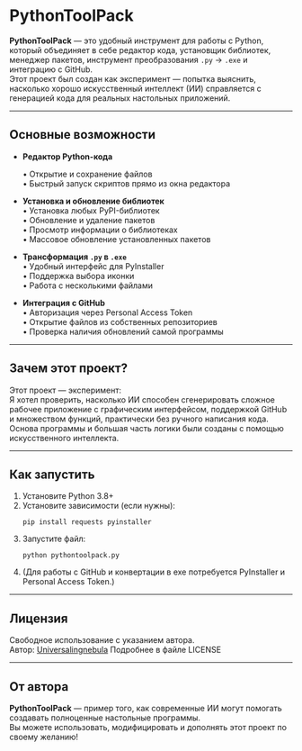 # PythonToolPack

**PythonToolPack** — это удобный инструмент для работы с Python, который объединяет в себе редактор кода, установщик библиотек, менеджер пакетов, инструмент преобразования `.py` → `.exe` и интеграцию с GitHub.  
Этот проект был создан как эксперимент — попытка выяснить, насколько хорошо искусственный интеллект (ИИ) справляется с генерацией кода для реальных настольных приложений.

---

## Основные возможности

- **Редактор Python-кода**   

  • Открытие и сохранение файлов  
  • Быстрый запуск скриптов прямо из окна редактора

- **Установка и обновление библиотек**  
  • Установка любых PyPI-библиотек  
  • Обновление и удаление пакетов  
  • Просмотр информации о библиотеках  
  • Массовое обновление установленных пакетов

- **Трансформация `.py` в `.exe`**  
  • Удобный интерфейс для PyInstaller  
  • Поддержка выбора иконки  
  • Работа с несколькими файлами

- **Интеграция с GitHub**  
  • Авторизация через Personal Access Token  
  • Открытие файлов из собственных репозиториев  
  • Проверка наличия обновлений самой программы

---

## Зачем этот проект?

Этот проект — эксперимент:  
Я хотел проверить, насколько ИИ способен сгенерировать сложное рабочее приложение с графическим интерфейсом, поддержкой GitHub и множеством функций, практически без ручного написания кода.  
Основа программы и большая часть логики были созданы с помощью искусственного интеллекта.

---

## Как запустить

1. Установите Python 3.8+  
2. Установите зависимости (если нужны):  
   ```
   pip install requests pyinstaller
   ```
3. Запустите файл:
   ```
   python pythontoolpack.py
   ```
4. (Для работы с GitHub и конвертации в exe потребуется PyInstaller и Personal Access Token.)

---

## Лицензия

Свободное использование с указанием автора.  
Автор: [Universalingnebula](https://github.com/Universalingnebula)
Подробнее в файле LICENSE

---

## От автора

**PythonToolPack** — пример того, как современные ИИ могут помогать создавать полноценные настольные программы.  
Вы можете использовать, модифицировать и дополнять этот проект по своему желанию!
